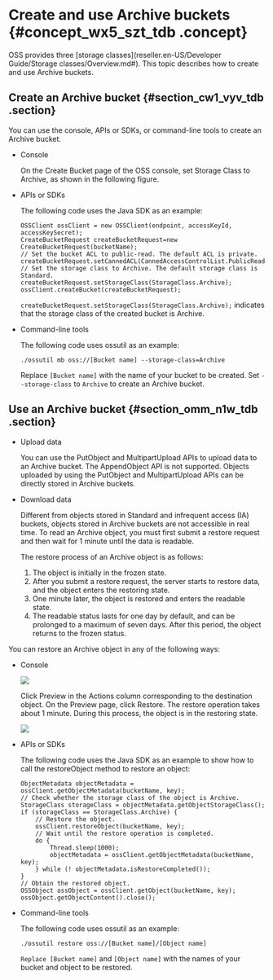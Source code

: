 # Create and use Archive buckets {#concept_wx5_szt_tdb .concept}

OSS provides three [storage classes](reseller.en-US/Developer Guide/Storage classes/Overview.md#). This topic describes how to create and use Archive buckets.

## Create an Archive bucket {#section_cw1_vyv_tdb .section}

You can use the console, APIs or SDKs, or command-line tools to create an Archive bucket.

-   Console

    On the Create Bucket page of the OSS console, set Storage Class to Archive, as shown in the following figure.

-   APIs or SDKs

    The following code uses the Java SDK as an example:

    ```
    OSSClient ossClient = new OSSClient(endpoint, accessKeyId, accessKeySecret);
    CreateBucketRequest createBucketRequest=new CreateBucketRequest(bucketName);
    // Set the bucket ACL to public-read. The default ACL is private. createBucketRequest.setCannedACL(CannedAccessControlList.PublicRead);
    // Set the storage class to Archive. The default storage class is Standard.
    createBucketRequest.setStorageClass(StorageClass.Archive);
    ossClient.createBucket(createBucketRequest);
    ```

    `createBucketRequest.setStorageClass(StorageClass.Archive);` indicates that the storage class of the created bucket is Archive.

-   Command-line tools

    The following code uses ossutil as an example:

    ```
    ./ossutil mb oss://[Bucket name] --storage-class=Archive
    ```

    Replace `[Bucket name]` with the name of your bucket to be created. Set `--storage-class` to `Archive` to create an Archive bucket.


## Use an Archive bucket {#section_omm_n1w_tdb .section}

-   Upload data

    You can use the PutObject and MultipartUpload APIs to upload data to an Archive bucket. The AppendObject API is not supported. Objects uploaded by using the PutObject and MultipartUpload APIs can be directly stored in Archive buckets.

-   Download data

    Different from objects stored in Standard and infrequent access \(IA\) buckets, objects stored in Archive buckets are not accessible in real time. To read an Archive object, you must first submit a restore request and then wait for 1 minute until the data is readable.

    The restore process of an Archive object is as follows:

    1.  The object is initially in the frozen state.
    2.  After you submit a restore request, the server starts to restore data, and the object enters the restoring state.
    3.  One minute later, the object is restored and enters the readable state.
    4.  The readable status lasts for one day by default, and can be prolonged to a maximum of seven days. After this period, the object returns to the frozen status.

You can restore an Archive object in any of the following ways:

-   Console

    ![](http://static-aliyun-doc.oss-cn-hangzhou.aliyuncs.com/assets/img/4342/15573857421024_en-US.png)

    Click Preview in the Actions column corresponding to the destination object. On the Preview page, click Restore. The restore operation takes about 1 minute. During this process, the object is in the restoring state.

    ![](http://static-aliyun-doc.oss-cn-hangzhou.aliyuncs.com/assets/img/4342/15573857421025_en-US.png)

-   APIs or SDKs

    The following code uses the Java SDK as an example to show how to call the restoreObject method to restore an object:

    ```
    ObjectMetadata objectMetadata = ossClient.getObjectMetadata(bucketName, key);
    // Check whether the storage class of the object is Archive.
    StorageClass storageClass = objectMetadata.getObjectStorageClass();
    if (storageClass == StorageClass.Archive) {
        // Restore the object.
        ossClient.restoreObject(bucketName, key);
        // Wait until the restore operation is completed.
        do {
            Thread.sleep(1000);
            objectMetadata = ossClient.getObjectMetadata(bucketName, key);
        } while (! objectMetadata.isRestoreCompleted());
    }
    // Obtain the restored object.
    OSSObject ossObject = ossClient.getObject(bucketName, key);
    ossObject.getObjectContent().close();
    ```

-   Command-line tools

    The following code uses ossutil as an example:

    ```
    ./ossutil restore oss://[Bucket name]/[Object name]
    ```

    `Replace [Bucket name]` and `[Object name]` with the names of your bucket and object to be restored.



